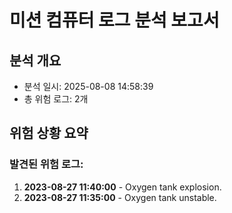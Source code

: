# 미션 컴퓨터 로그 분석 보고서

## 분석 개요
- 분석 일시: 2025-08-08 14:58:39
- 총 위험 로그: 2개

## 위험 상황 요약

### 발견된 위험 로그:

1. **2023-08-27 11:40:00** - Oxygen tank explosion.
2. **2023-08-27 11:35:00** - Oxygen tank unstable.
